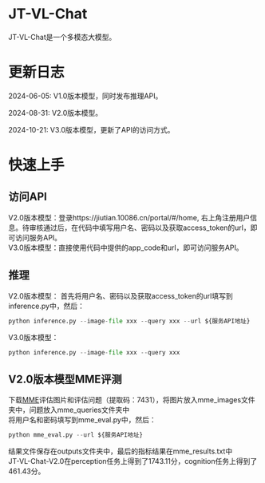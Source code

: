 # JT-VL-Chat
JT-VL-Chat是一个多模态大模型。
# 更新日志
2024-06-05: V1.0版本模型，同时发布推理API。  

2024-08-31: V2.0版本模型。

2024-10-21: V3.0版本模型，更新了API的访问方式。
# 快速上手
## 访问API  
V2.0版本模型：登录https://jiutian.10086.cn/portal/#/home, 右上角注册用户信息。待审核通过后，在代码中填写用户名、密码以及获取access_token的url，即可访问服务API。  
V3.0版本模型：直接使用代码中提供的app_code和url，即可访问服务API。

## 推理 
V2.0版本模型：
首先将用户名、密码以及获取access_token的url填写到inference.py中，然后：  
```python
python inference.py --image-file xxx --query xxx --url ${服务API地址}
```
V3.0版本模型：
```python
python inference.py --image-file xxx --query xxx 
```
## V2.0版本模型MME评测
下载[MME](https://pan.baidu.com/s/1wb0fkmNN_xI1OYvJzuseEA)评估图片和评估问题（提取码：7431），将图片放入mme_images文件夹中，问题放入mme_queries文件夹中  
将用户名和密码填写到mme_eval.py中，然后：  
```python
python mme_eval.py --url ${服务API地址}
```
结果文件保存在outputs文件夹中，最后的指标结果在mme_results.txt中  
JT-VL-Chat-V2.0在perception任务上得到了1743.11分，cognition任务上得到了461.43分。

